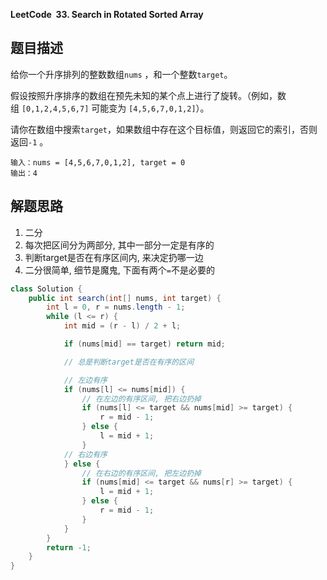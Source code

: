 **LeetCode&nbsp;&nbsp;33. Search in Rotated Sorted Array**

## 题目描述

给你一个升序排列的整数数组`nums` ，和一个整数`target`。

假设按照升序排序的数组在预先未知的某个点上进行了旋转。（例如，数组 `[0,1,2,4,5,6,7]` 可能变为 `[4,5,6,7,0,1,2]`）。

请你在数组中搜索`target`，如果数组中存在这个目标值，则返回它的索引，否则返回`-1` 。

```
输入：nums = [4,5,6,7,0,1,2], target = 0
输出：4
```

## 解题思路

1. 二分
2. 每次把区间分为两部分, 其中一部分一定是有序的
3. 判断target是否在有序区间内, 来决定扔哪一边
4. 二分很简单, 细节是魔鬼, 下面有两个`=`不是必要的

```java
class Solution {
    public int search(int[] nums, int target) {
        int l = 0, r = nums.length - 1;
        while (l <= r) {
            int mid = (r - l) / 2 + l;

            if (nums[mid] == target) return mid;

            // 总是判断target是否在有序的区间

            // 左边有序
            if (nums[l] <= nums[mid]) {
                // 在左边的有序区间, 把右边扔掉
                if (nums[l] <= target && nums[mid] >= target) {
                    r = mid - 1;
                } else {
                    l = mid + 1;
                }
            // 右边有序
            } else {
                // 在右边的有序区间, 把左边扔掉
                if (nums[mid] <= target && nums[r] >= target) {
                    l = mid + 1;
                } else {
                    r = mid - 1;
                }
            }
        }
        return -1;
    }
}
```